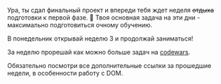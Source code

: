 Ура, ты сдал финальный проект и впереди тебя ждет неделя ~~отдыха~~ подготовки к первой фазе.  🦅
Твоя основная задача на эти дни - максимально подготовиться очному обучению.

В понедельник открывай неделю 3 и продолжай заниматься!

За неделю прорешай как можно больше задач на [codewars](https://www.codewars.com/).


Обязательно посмотри все дополнительные ссылки за прошедшие недели, в особенности работу с DOM.
